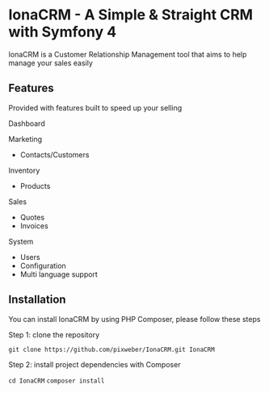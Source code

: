 # IonaCRM - A Simple & Straight CRM with Symfony 4

IonaCRM is a Customer Relationship Management tool that aims to help manage your sales easily

## Features
Provided with features built to speed up your selling

Dashboard

Marketing
+ Contacts/Customers

Inventory
+ Products

Sales
+ Quotes
+ Invoices

System
+ Users
+ Configuration
+ Multi language support

## Installation

You can install IonaCRM by using PHP Composer, please follow these steps

Step 1: clone the repository

`git clone https://github.com/pixweber/IonaCRM.git IonaCRM`

Step 2: install project dependencies with Composer

`cd IonaCRM`
`composer install`

